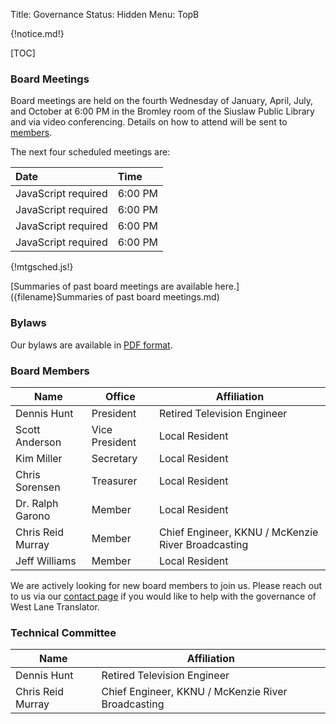 Title: Governance
Status: Hidden
Menu: TopB

{!notice.md!}

[TOC]

### Board Meetings

Board meetings are held on the fourth Wednesday of January, April,
July, and October at 6:00 PM in the Bromley room of the Siuslaw Public
Library and via video conferencing.  Details on how to attend will be
sent to [members]({filename}Membership.md).

The next four scheduled meetings are:

| Date                                      | Time    |
| :---                                      | :---    |
| <div id='meet1'>JavaScript required</div> | 6:00 PM |
| <div id='meet2'>JavaScript required</div> | 6:00 PM |
| <div id='meet3'>JavaScript required</div> | 6:00 PM |
| <div id='meet4'>JavaScript required</div> | 6:00 PM |

{!mtgsched.js!}

[Summaries of past board meetings are available
here.]({filename}Summaries of past board meetings.md)

### Bylaws

Our bylaws are available in [PDF
format]({static}/pdfs/WLT_Bylaws_January_27_2021_distribution.pdf).

### Board Members

| Name              | Office         | Affiliation                                        |
| ----              | ------         | -----------                                        |
| Dennis Hunt       | President      | Retired Television Engineer                        |
| Scott Anderson    | Vice President | Local Resident                                     |
| Kim Miller        | Secretary      | Local Resident                                     |
| Chris Sorensen    | Treasurer      | Local Resident                                     |
| Dr. Ralph Garono  | Member         | Local Resident                                     |
| Chris Reid Murray | Member         | Chief Engineer, KKNU / McKenzie River Broadcasting |
| Jeff Williams     | Member         | Local Resident                                     |

We are actively looking for new board members to join us.  Please
reach out to us via our [contact page]({filename}Contact.md) if you
would like to help with the governance of West Lane Translator.

### Technical Committee

| Name              | Affiliation                                        |
| ----              | -----------                                        |
| Dennis Hunt       | Retired Television Engineer                        |
| Chris Reid Murray | Chief Engineer, KKNU / McKenzie River Broadcasting |
